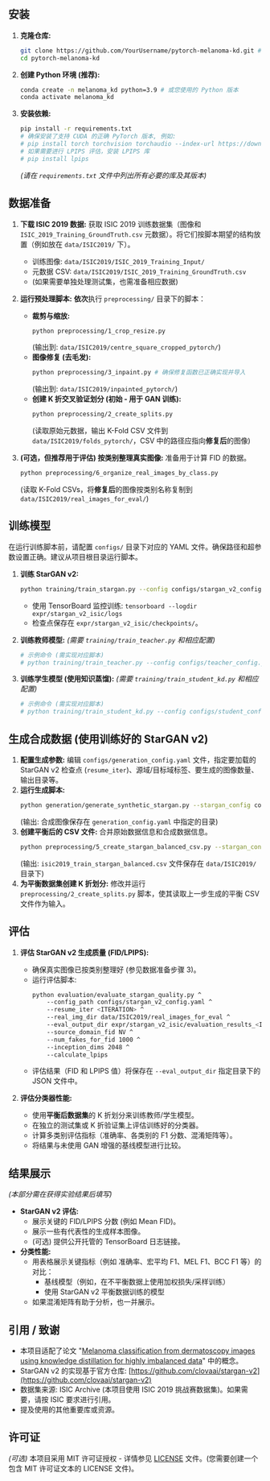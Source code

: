 
## 安装

1.  **克隆仓库:**
    ```bash
    git clone https://github.com/YourUsername/pytorch-melanoma-kd.git # 替换为您的仓库 URL
    cd pytorch-melanoma-kd
    ```
2.  **创建 Python 环境 (推荐):**
    ```bash
    conda create -n melanoma_kd python=3.9 # 或您使用的 Python 版本
    conda activate melanoma_kd
    ```
3.  **安装依赖:**
    ```bash
    pip install -r requirements.txt
    # 确保安装了支持 CUDA 的正确 PyTorch 版本, 例如:
    # pip install torch torchvision torchaudio --index-url https://download.pytorch.org/whl/cu118
    # 如果需要进行 LPIPS 评估，安装 LPIPS 库
    # pip install lpips
    ```
    *(请在 `requirements.txt` 文件中列出所有必要的库及其版本)*

## 数据准备

1.  **下载 ISIC 2019 数据:** 获取 ISIC 2019 训练数据集（图像和 `ISIC_2019_Training_GroundTruth.csv` 元数据）。将它们按脚本期望的结构放置（例如放在 `data/ISIC2019/` 下）。
    *   训练图像: `data/ISIC2019/ISIC_2019_Training_Input/`
    *   元数据 CSV: `data/ISIC2019/ISIC_2019_Training_GroundTruth.csv`
    *   (如果需要单独处理测试集，也需准备相应数据)

2.  **运行预处理脚本:** **依次**执行 `preprocessing/` 目录下的脚本：
    *   **裁剪与缩放:**
        ```bash
        python preprocessing/1_crop_resize.py
        ```
        (输出到: `data/ISIC2019/centre_square_cropped_pytorch/`)
    *   **图像修复 (去毛发):**
        ```bash
        python preprocessing/3_inpaint.py # 确保修复函数已正确实现并导入
        ```
        (输出到: `data/ISIC2019/inpainted_pytorch/`)
    *   **创建 K 折交叉验证划分 (初始 - 用于 GAN 训练):**
        ```bash
        python preprocessing/2_create_splits.py
        ```
        (读取原始元数据，输出 K-Fold CSV 文件到 `data/ISIC2019/folds_pytorch/`，CSV 中的路径应指向**修复后**的图像)

3.  **(可选，但推荐用于评估) 按类别整理真实图像:** 准备用于计算 FID 的数据。
    ```bash
    python preprocessing/6_organize_real_images_by_class.py
    ```
    (读取 K-Fold CSVs，将**修复后**的图像按类别名称复制到 `data/ISIC2019/real_images_for_eval/`)

## 训练模型

在运行训练脚本前，请配置 `configs/` 目录下对应的 YAML 文件。确保路径和超参数设置正确。建议从项目根目录运行脚本。

1.  **训练 StarGAN v2:**
    ```bash
    python training/train_stargan.py --config configs/stargan_v2_config.yaml # 或使用脚本内默认路径
    ```
    *   使用 TensorBoard 监控训练: `tensorboard --logdir expr/stargan_v2_isic/logs`
    *   检查点保存在 `expr/stargan_v2_isic/checkpoints/`。

2.  **训练教师模型:** *(需要 `training/train_teacher.py` 和相应配置)*
    ```bash
    # 示例命令 (需实现对应脚本)
    # python training/train_teacher.py --config configs/teacher_config.yaml --fold 0
    ```

3.  **训练学生模型 (使用知识蒸馏):** *(需要 `training/train_student_kd.py` 和相应配置)*
    ```bash
    # 示例命令 (需实现对应脚本)
    # python training/train_student_kd.py --config configs/student_config.yaml --fold 0 --teacher_ckpt path/to/teacher.pth
    ```

## 生成合成数据 (使用训练好的 StarGAN v2)

1.  **配置生成参数:** 编辑 `configs/generation_config.yaml` 文件，指定要加载的 StarGAN v2 检查点 (`resume_iter`)、源域/目标域标签、要生成的图像数量、输出目录等。
2.  **运行生成脚本:**
    ```bash
    python generation/generate_synthetic_stargan.py --stargan_config configs/stargan_v2_config.yaml --gen_config configs/generation_config.yaml # 或使用默认路径
    ```
    (输出: 合成图像保存在 `generation_config.yaml` 中指定的目录)
3.  **创建平衡后的 CSV 文件:** 合并原始数据信息和合成数据信息。
    ```bash
    python preprocessing/5_create_stargan_balanced_csv.py --stargan_config configs/stargan_v2_config.yaml --gen_config configs/generation_config.yaml
    ```
    (输出: `isic2019_train_stargan_balanced.csv` 文件保存在 `data/ISIC2019/` 目录下)
4.  **为平衡数据集创建 K 折划分:** 修改并运行 `preprocessing/2_create_splits.py` 脚本，使其读取上一步生成的平衡 CSV 文件作为输入。

## 评估

1.  **评估 StarGAN v2 生成质量 (FID/LPIPS):**
    *   确保真实图像已按类别整理好 (参见数据准备步骤 3)。
    *   运行评估脚本:
        ```bash
        python evaluation/evaluate_stargan_quality.py ^
            --config_path configs/stargan_v2_config.yaml ^
            --resume_iter <ITERATION> ^
            --real_img_dir data/ISIC2019/real_images_for_eval ^
            --eval_output_dir expr/stargan_v2_isic/evaluation_results_<ITERATION> ^
            --source_domain_fid NV ^
            --num_fakes_for_fid 1000 ^
            --inception_dims 2048 ^
            --calculate_lpips
        ```
    *   评估结果（FID 和 LPIPS 值）将保存在 `--eval_output_dir` 指定目录下的 JSON 文件中。

2.  **评估分类器性能:**
    *   使用**平衡后数据集**的 K 折划分来训练教师/学生模型。
    *   在独立的测试集或 K 折验证集上评估训练好的分类器。
    *   计算多类别评估指标（准确率、各类别的 F1 分数、混淆矩阵等）。
    *   将结果与未使用 GAN 增强的基线模型进行比较。

## 结果展示

*(本部分需在获得实验结果后填写)*

*   **StarGAN v2 评估:**
    *   展示关键的 FID/LPIPS 分数 (例如 Mean FID)。
    *   展示一些有代表性的生成样本图像。
    *   (可选) 提供公开托管的 TensorBoard 日志链接。
*   **分类性能:**
    *   用表格展示关键指标（例如 准确率、宏平均 F1、MEL F1、BCC F1 等）的对比：
        *   基线模型（例如，在不平衡数据上使用加权损失/采样训练）
        *   使用 StarGAN v2 平衡数据训练的模型
    *   如果混淆矩阵有助于分析，也一并展示。

## 引用 / 致谢

*   本项目适配了论文 "[Melanoma classification from dermatoscopy images using knowledge distillation for highly imbalanced data](https://doi.org/10.1016/j.compbiomed.2023.106571)" 中的概念。
*   StarGAN v2 的实现基于官方仓库: [https://github.com/clovaai/stargan-v2](https://github.com/clovaai/stargan-v2)
*   数据集来源: ISIC Archive (本项目使用 ISIC 2019 挑战赛数据集)。如果需要，请按 ISIC 要求进行引用。
*   提及使用的其他重要库或资源。

## 许可证

*(可选)* 本项目采用 MIT 许可证授权 - 详情参见 [LICENSE](LICENSE) 文件。(您需要创建一个包含 MIT 许可证文本的 LICENSE 文件)。
